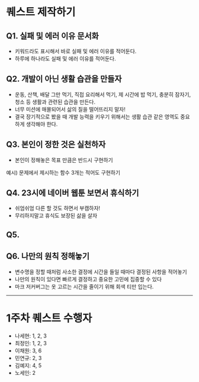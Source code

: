 # 퀘스트 제작하기

## Q1. 실패 및 에러 이유 문서화
- 키워드라도 표시해서 바로 실패 및 에러 이유를 적어둔다.
- 하루에 하나라도 실패 및 에러 이유를 적어둔다.

## Q2. 개발이 아닌 생활 습관을 만들자
- 운동, 산책, 배달 그만 먹기, 직접 요리해서 먹기, 제 시간에 밥 먹기, 충분히 잠자기, 청소 등 생활과 관련된 습관을 만든다.
- 너무 미션에 매몰되어서 삶의 질을 떨어뜨리지 말자!
- 결국 장기적으로 봤을 때 개발 능력을 키우기 위해서는 생활 습관 같은 영역도 중요하게 생각해야 한다.

## Q3. 본인이 정한 것은 실천하자
- 본인이 정해놓은 목표 만큼은 반드시 구현하기

예시) 문제에서 제시하는 함수 3개는 적어도 구현하기

## Q4. 23시에 네이버 웹툰 보면서 휴식하기
- 쉬엄쉬엄 다른 할 것도 하면서 부캠하자!
- 무리하지말고 휴식도 보장된 삶을 살자

## Q5. 

## Q6. 나만의 원칙 정해놓기
- 변수명을 정할 때처럼 사소한 결정에 시간을 들일 때마다 결정된 사항을 적어놓기
- 나만의 원칙이 있다면 빠르게 결정하고 중요한 고민에 집중할 수 있다
- 마크 저커버그는 옷 고르는 시간을 줄이기 위해 회색 티만 입는다.

---

# 1주차 퀘스트 수행자

- 나세현: 1, 2, 3
- 최정인: 1, 2, 3
- 이채원: 3, 6
- 민연규: 2, 3
- 김예지: 4, 5
- 노세인: 2

